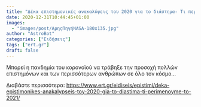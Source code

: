```yaml
---
title: "Δέκα επιστημονικές ανακαλύψεις του 2020 για το διάστημα- Τι περιμένουμε το 2021"
date: 2020-12-31T10:44:45+01:00
images:
  - "images/post/ΑρηςΠηγήNASA-180x135.jpg"
author: "AstroBot"
categories: ["Ειδήσεις"]
tags: ["ert.gr"]
draft: false
---
```


Μπορεί η πανδημία του κορονοϊού να τράβηξε την προσοχή πολλών επιστημόνων και των περισσότερων ανθρώπων σε όλο τον κόσμο...

Διαβάστε περισσότερα: https://www.ert.gr/eidiseis/epistimi/deka-epistimonikes-anakalypseis-toy-2020-gia-to-diastima-ti-perimenoyme-to-2021/
